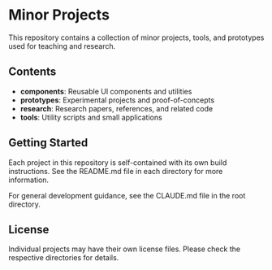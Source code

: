 # Minor Projects

This repository contains a collection of minor projects, tools, and prototypes used for teaching and research.

## Contents

- **components**: Reusable UI components and utilities
- **prototypes**: Experimental projects and proof-of-concepts
- **research**: Research papers, references, and related code
- **tools**: Utility scripts and small applications

## Getting Started

Each project in this repository is self-contained with its own build instructions. See the README.md file in each directory for more information.

For general development guidance, see the CLAUDE.md file in the root directory.

## License

Individual projects may have their own license files. Please check the respective directories for details.